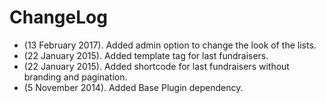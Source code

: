 # ChangeLog

* (13 February 2017). Added admin option to change the look of the lists.
* (22 January 2015). Added template tag for last fundraisers.
* (22 January 2015). Added shortcode for last fundraisers without branding and pagination.
* (5 November 2014). Added Base Plugin dependency.
